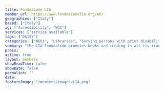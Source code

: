 ```yaml
---
title: Fondazione LIA
member_url: https://www.fondazionelia.org/en/
geographies: ["Italy"]
based: ["Italy"]
ig: ["Accessibility", "W3C"] 
services: ["service available"] 
tags: ["DAISY"]
categories: ["NGOs", "Libraries", "Serving persons with print disabilities"]
summary: "the LIA Foundation promotes books and reading in all its traditional and digital forms, through education, information, awareness-raising and research activities, guaranteeing the fundamental principles: accessibility , integration and  sociality."
press:
active: true
layout: members
showReadTime: false
showDate: false
permalink: ""
date: 
featureImage: "/members/images/LIA.png"
---
```

